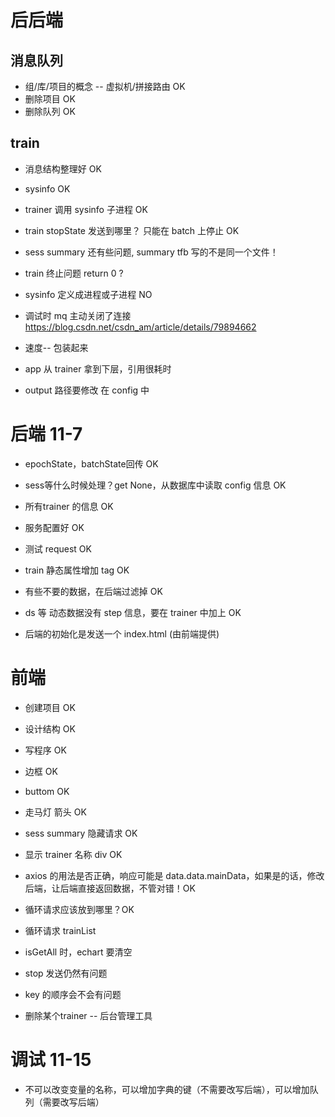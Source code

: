 

# 后后端

## 消息队列
* 组/库/项目的概念 -- 虚拟机/拼接路由 OK
* 删除项目 OK
* 删除队列 OK

## train
* 消息结构整理好 OK
* sysinfo OK
* trainer 调用 sysinfo 子进程 OK
* train stopState 发送到哪里？ 只能在 batch 上停止 OK
* sess summary 还有些问题, summary tfb 写的不是同一个文件！
* train 终止问题 return 0 ? 
* sysinfo 定义成进程或子进程 NO
* 调试时 mq 主动关闭了连接 https://blog.csdn.net/csdn_am/article/details/79894662

* 速度-- 包装起来
* app 从 trainer 拿到下层，引用很耗时
* output 路径要修改 在 config 中


# 后端 11-7

* epochState，batchState回传 OK
* sess等什么时候处理？get None，从数据库中读取 config 信息 OK

* 所有trainer 的信息 OK
* 服务配置好 OK
* 测试 request OK

* train 静态属性增加 tag OK
* 有些不要的数据，在后端过滤掉 OK
* ds 等 动态数据没有 step 信息，要在 trainer 中加上 OK
* 后端的初始化是发送一个 index.html (由前端提供)


# 前端
* 创建项目 OK
* 设计结构 OK
* 写程序 OK

* 边框 OK
* buttom OK
* 走马灯 箭头 OK
* sess summary 隐藏请求 OK
* 显示 trainer 名称 div OK
* axios 的用法是否正确，响应可能是 data.data.mainData，如果是的话，修改后端，让后端直接返回数据，不管对错！OK
* 循环请求应该放到哪里？OK
* 循环请求 trainList
* isGetAll 时，echart 要清空
* stop 发送仍然有问题
* key 的顺序会不会有问题


* 删除某个trainer -- 后台管理工具


# 调试 11-15
* 不可以改变变量的名称，可以增加字典的键（不需要改写后端），可以增加队列（需要改写后端）
